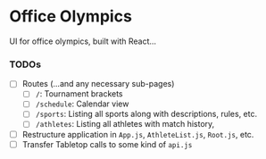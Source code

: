 # Office Olympics

UI for office olympics, built with React...

### TODOs

- [ ] Routes (...and any necessary sub-pages)
  - [ ] `/`: Tournament brackets
  - [ ] `/schedule`: Calendar view
  - [ ] `/sports`: Listing all sports along with descriptions, rules, etc.
  - [ ] `/athletes`: Listing all athletes with match history,
- [ ] Restructure application in `App.js`, `AthleteList.js`, `Root.js`, etc.
- [ ] Transfer Tabletop calls to some kind of `api.js`

